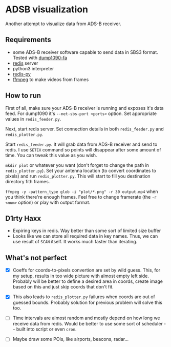 # ADSB visualization

Another attempt to visualize data from ADS-B receiver.

## Requirements

* some ADS-B receiver software capable to send data in SBS3 format. Tested with [dump1090-fa](https://github.com/flightaware/dump1090)
* [redis](https://redis.io) server
* python3 interpreter
* [redis-py](https://github.com/andymccurdy/redis-py)
* [ffmpeg](http://ffmpeg.org) to make videos from frames

## How to run

First of all, make sure your ADS-B receiver is running and exposes it's data feed. For dump1090 it's `--net-sbs-port <ports>` option. Set appropriate values in `redis_feeder.py`.

Next, start redis server. Set connection details in both `redis_feeder.py` and `redis_plotter.py`.

Start `redis_feeder.py`. It will grab data from ADS-B receiver and send to redis. I use `SETEX` command so points will disappear after some amount of time. You can tweak this value as you wish.

`mkdir plot` or whatever you want (don't forget to change the path in `redis_plotter.py`). Set your antenna location (to convert coordinates to pixels) and run `redis_plotter.py`. This will start to fill you destination directory fith frames.

`ffmpeg -y -pattern_type glob -i "plot/*.png" -r 30 output.mp4` when you think there're enough frames. Feel free to change framerate (the `-r <num>` option) or play with output format.

## D1rty Haxx

* Expiring keys in redis. Way better than some sort of limited size buffer
* Looks like we can store all required data in key names. Thus, we can use result of `SCAN` itself. It works much faster than iterating.

## What's not perfect

- [x] Coeffs for coords-to-pixels convertion are set by wild guess. This, for my setup, results in too wide picture with almost empty left side. Probably will be better to define a desired area in coords, create image based on this and just skip coords that don't fit.
- [x] This also leads to `redis_plotter.py` failures when coords are out of guessed bounds. Probably solution for previous problem will solve this too.
- [ ] Time intervals are almost random and mostly depend on how long we receive data from redis. Would be better to use some sort of scheduler -- built into script or even `cron`.
- [ ] Maybe draw some POIs, like airports, beacons, radar...

